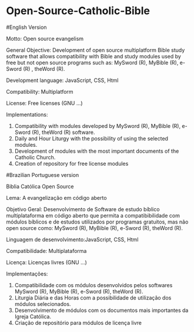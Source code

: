# Open-Source-Catholic-Bible
#English Version

Motto: Open source evangelism

General Objective: Development of open source multiplatform Bible study software that allows compatibility with Bible and study modules used by free but not open source programs such as: MySword (R), MyBible (R), e-Sword (R) , theWord (R).

Development language: JavaScript, CSS, Html

Compatibility: Multiplatform

License: Free licenses (GNU ...)

Implementations:

1) Compatibility with modules developed by MySword (R), MyBible (R), e-Sword (R), theWord (R) software.
2) Daily and Hour Liturgy with the possibility of using the selected modules.
3) Development of modules with the most important documents of the Catholic Church.
4) Creation of repository for free license modules

#Brazilian Portuguese version

Biblia Católica Open Source 

Lema: A evangelização em código aberto

Objetivo Geral: Desenvolvimento de Software de estudo bíblico multiplataforma em código aberto que permita a compatibibilidade com módulos bíblicos e de estudos utilizados por programas gratuitos, mas não open source como: MySword (R), MyBible (R), e-Sword (R), theWord (R).

Linguagem de desenvolvimento:JavaScript, CSS, Html

Compatibilidade: Multiplataforma

Licença: Licenças livres (GNU ...)

Implementações: 

1) Compatibilidade com os módulos desenvolvidos pelos softwares MySword (R), MyBible (R), e-Sword (R), theWord (R).
2) Liturgia Diária e das Horas com a possibilidade de utilização dos módulos selecionados.
3) Desenvolvimento de módulos com os documentos mais importantes da Igreja Católica.
4) Criação de repositório para módulos de licença livre
